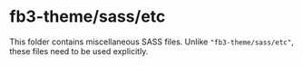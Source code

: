 # fb3-theme/sass/etc

This folder contains miscellaneous SASS files. Unlike `"fb3-theme/sass/etc"`, these files
need to be used explicitly.
